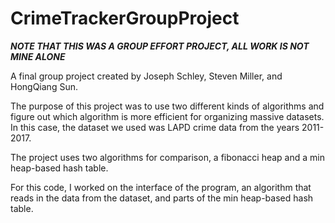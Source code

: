 # CrimeTrackerGroupProject
***NOTE THAT THIS WAS A GROUP EFFORT PROJECT, ALL WORK IS NOT MINE ALONE***

A final group project created by Joseph Schley, Steven Miller, and HongQiang Sun. 

The purpose of this project was to use two different kinds of algorithms and figure out which algorithm is more efficient for organizing massive datasets. In this case, the dataset we used was LAPD crime data from the years 2011-2017.

The project uses two algorithms for comparison, a fibonacci heap and a min heap-based hash table.

For this code, I worked on the interface of the program, an algorithm that reads in the data from the dataset, and parts of the min heap-based hash table.
